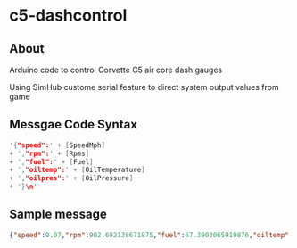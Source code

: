 # c5-dashcontrol

## About

Arduino code to control Corvette C5 air core dash gauges

Using SimHub custome serial feature to direct system output values from game

## Messgae Code Syntax

```C
'{"speed":' + [SpeedMph] 
+ ',"rpm":' + [Rpms]
+ ',"fuel":' + [Fuel] 
+ ',"oiltemp":' + [OilTemperature] 
+ ',"oilpres":' + [OilPressure]
+ '}\n'
```

## Sample message

```json
{"speed":9.07,"rpm":902.692138671875,"fuel":67.3903065919876,"oiltemp":81.22,"oilpres":7.39}
```
